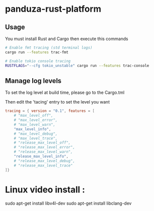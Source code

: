 # panduza-rust-platform


## Usage

You must install Rust and Cargo then execute this commands

```bash
# Enable fmt tracing (std terminal logs)
cargo run --features trac-fmt

# Enable tokio console tracing
RUSTFLAGS="--cfg tokio_unstable" cargo run --features trac-console
```

## Manage log levels

To set the log level at build time, please go to the Cargo.tml

Then edit the 'tacing' entry to set the level you want

```toml
tracing = { version = "0.1", features = [
    # "max_level_off",
    # "max_level_error",
    # "max_level_warn",
    "max_level_info",
    # "max_level_debug",
    # "max_level_trace",
    # "release_max_level_off",
    # "release_max_level_error",
    # "release_max_level_warn",
    "release_max_level_info",
    # "release_max_level_debug",
    # "release_max_level_trace"
]}
```

# Linux video install :

sudo apt-get install libv4l-dev
sudo apt-get install libclang-dev
